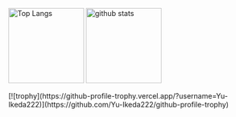 <p align="left"> 
  <img alt="Top Langs" height="150px" src="https://github-readme-stats.vercel.app/api/top-langs/?username=Yu-Ikeda222&layout=compact&theme=dracula" />
  <img alt="github stats" height="150px" src="https://github-readme-stats.vercel.app/api?username=Yu-Ikeda222&theme=dracula&show_icons=true" />
</p>
[![trophy](https://github-profile-trophy.vercel.app/?username=Yu-Ikeda222)](https://github.com/Yu-Ikeda222/github-profile-trophy)
<!--
**Yu-Ikeda222/Yu-Ikeda222** is a ✨ _special_ ✨ repository because its `README.md` (this file) appears on your GitHub profile.

Here are some ideas to get you started:

- 🔭 I’m currently working on ...
- 🌱 I’m currently learning ...
- 👯 I’m looking to collaborate on ...
- 🤔 I’m looking for help with ...
- 💬 Ask me about ...
- 📫 How to reach me: ...
- 😄 Pronouns: ...
- ⚡ Fun fact: ...
-->

